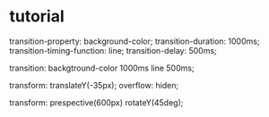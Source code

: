 # tutorial

<!-- animation -->

transition-property: background-color; transition-duration: 1000ms; transition-timing-function:
line; transition-delay: 500ms;

transition: backgtround-color 1000ms line 500ms;

transform: translateY(-35px); overflow: hiden;

transform: prespective(600px) rotateY(45deg);

<!-- Form -->

